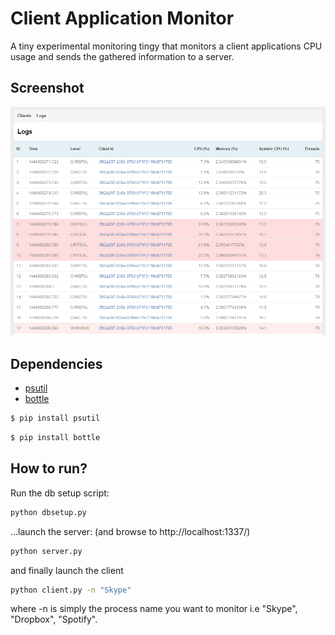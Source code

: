# Client Application Monitor

A tiny experimental monitoring tingy that monitors a client applications CPU usage and sends the gathered information to a server.

## Screenshot
![Screenshot](https://raw.githubusercontent.com/Skivis/client-app-monitor/master/server/screenshot.png)

## Dependencies

 - [psutil](https://pythonhosted.org/psutil/)
 - [bottle](http://bottlepy.org/)

```bash
$ pip install psutil
```

```bash
$ pip install bottle
```

## How to run?

Run the db setup script:
```bash
python dbsetup.py
```
...launch the server: (and browse to http://localhost:1337/)
```bash
python server.py
```
and finally launch the client

```bash
python client.py -n "Skype"
```
where -n is simply the process name you want to monitor i.e "Skype", "Dropbox", "Spotify".
